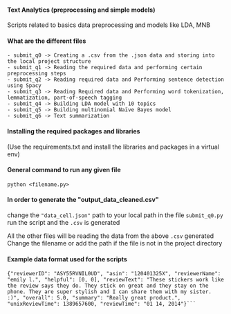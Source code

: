 #### Text Analytics (preprocessing and simple models)
Scripts related to basics data preprocessing and models like LDA, MNB 

#### What are the different files
```
- submit_q0 -> Creating a .csv from the .json data and storing into the local project structure
- submit_q1 -> Reading the required data and performing certain preprocessing steps
- submit_q2 -> Reading required data and Performing sentence detection using Spacy
- submit_q3 -> Reading Required data and Performing word tokenization, lemmatization, part-of-speech tagging
- submit_q4 -> Building LDA model with 10 topics
- submit_q5 -> Building multinomial Naïve Bayes model
- submit_q6 -> Text summarization
```

#### Installing the required packages and libraries
(Use the requirements.txt and install the
libraries and packages in a virtual env)

#### General command to run any given file
 ```python <filename.py>```

#### In order to generate the "output_data_cleaned.csv"
change the ```"data_cell.json"``` path to your local path in the file ```submit_q0.py```
run the script and the ```.csv``` is generated

All the other files will be reading the data from the above ```.csv``` generated
Change the filename or add the path if the file is not in the project directory

#### Example data format used for the scripts 
```{"reviewerID": "A30TL5EWN6DFXT", "asin": "120401325X", "reviewerName": "christina", "helpful": [0, 0], "reviewText": "They look good and stick good! I just don't like the rounded shape because I was always bumping it and Siri kept popping up and it was irritating. I just won't buy a product like this again", "overall": 4.0, "summary": "Looks Good", "unixReviewTime": 1400630400, "reviewTime": "05 21, 2014"}
{"reviewerID": "ASY55RVNIL0UD", "asin": "120401325X", "reviewerName": "emily l.", "helpful": [0, 0], "reviewText": "These stickers work like the review says they do. They stick on great and they stay on the phone. They are super stylish and I can share them with my sister. :)", "overall": 5.0, "summary": "Really great product.", "unixReviewTime": 1389657600, "reviewTime": "01 14, 2014"}```
